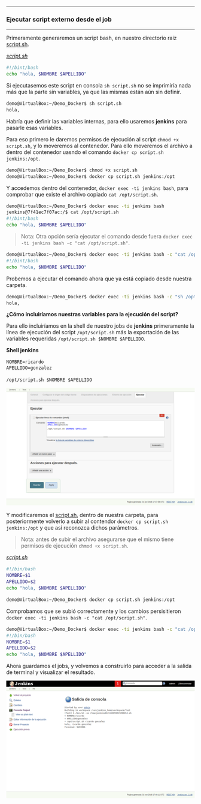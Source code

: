 ---------------------------------------------------------

### Ejecutar script externo desde el job

---------------------------------------------------------

Primeramente generaremos un script bash, en nuestro directorio raiz [script.sh](./script.sh).

_[script.sh](./script.sh)_
```bash
#!/bint/bash
echo "hola, $NOMBRE $APELLIDO"
```

Si ejecutasemos este script en consola `sh script.sh` no se imprimiría nada más que la parte sin variables, ya que las mismas están aún sin definir.

```bash
demo@VirtualBox:~/Demo_Docker$ sh script.sh
hola,
```

Habría que definir las variables internas, para ello usaremos **jenkins** para pasarle esas variables.

Para eso primero le daremos permisos de ejecución al script `chmod +x script.sh`, y lo moveremos al contenedor. Para ello moveremos el archivo a dentro del contenedor uasndo el comando `docker cp script.sh jenkins:/opt`.

```bash
demo@VirtualBox:~/Demo_Docker$ chmod +x script.sh
demo@VirtualBox:~/Demo_Docker$ docker cp script.sh jenkins:/opt
```

Y accedemos dentro del contenedor, `docker exec -ti jenkins bash`, para comprobar que existe el archivo copiado `cat /opt/script.sh`.

```bash
demo@VirtualBox:~/Demo_Docker$ docker exec -ti jenkins bash
jenkins@7f41ec7f07ac:/$ cat /opt/script.sh
#!/bint/bash
echo "hola, $NOMBRE $APELLIDO"
```

> Nota: Otra opción sería ejecutar el comando desde fuera `docker exec -ti jenkins bash -c "cat /opt/script.sh"`.

```bash
demo@VirtualBox:~/Demo_Docker$ docker exec -ti jenkins bash -c "cat /opt/script.sh"
#!/bint/bash
echo "hola, $NOMBRE $APELLIDO"
```

Probemos a ejecutar el comando ahora que ya está copiado desde nuestra carpeta.

```bash
demo@VirtualBox:~/Demo_Docker$ docker exec -ti jenkins bash -c "sh /opt/script.sh"
hola,
```

**¿Cómo incluiríamos nuestras variables para la ejecución del script?**

Para ello incluiríamos en la shell de nuestro jobs de **jenkins** primeramente la línea de ejecución del script `/opt/script.sh` más la exportación de las variables requeridas `/opt/script.sh $NOMBRE $APELLIDO`.

**Shell jenkins**
```shell
NOMBRE=ricardo
APELLIDO=gonzalez

/opt/script.sh $NOMBRE $APELLIDO
``` 

![./img/00021.png](./img/0021.png)

Y modificaremos el [script.sh](./script.sh), dentro de nuestra carpeta, para posteriormente volverlo a subir al contendor `docker cp script.sh jenkins:/opt` y que así reconozca dichos parámetros.

> Nota: antes de subir el archivo asegurarse que el mismo tiene permisos de ejecución `chmod +x script.sh`.

_[script.sh](./script.sh)_
```bash
#!/bin/bash
NOMBRE=$1
APELLIDO=$2
echo "hola, $NOMBRE $APELLIDO"
```

```bash
demo@VirtualBox:~/Demo_Docker$ docker cp script.sh jenkins:/opt
```

Comprobamos que se subió correctamente y los cambios persisitieron `docker exec -ti jenkins bash -c "cat /opt/script.sh"`.


```bash
demo@VirtualBox:~/Demo_Docker$ docker exec -ti jenkins bash -c "cat /opt/script.sh"
#!/bin/bash
NOMBRE=$1
APELLIDO=$2
echo "hola, $NOMBRE $APELLIDO"
```

Ahora guardamos el jobs, y volvemos a construirlo para acceder a la salida de terminal y visualizar el resultado.

![./img/00022.png](./img/0022.png)